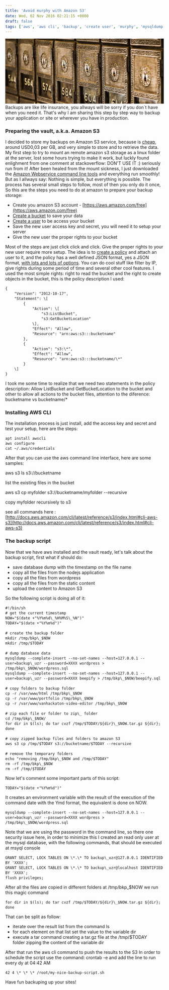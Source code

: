 ```yaml
---
title: 'Avoid murphy with Amazon S3'
date: Wed, 02 Nov 2016 02:21:15 +0000
draft: false
tags: ['aws', 'aws cli', 'backup', 'create user', 'murphy', 'mysqldump', 's3']
---
```


![photo-1462045504115-6c1d931f07d1](/images/2016/11/photo-1462045504115-6c1d931f07d1.jpg) Backups are like life insurance, you allways will be sorry if you don´t have when you need it. That's why I am sharing this step by step way to backup your application or site or wherever you have in production.

### Preparing the vault, a.k.a. Amazon S3

I decided to store my backups on Amazon S3 service, because is [cheap](https://aws.amazon.com/s3/pricing/), around USD0,03 per GB, and very simple to store and to retrieve the data. My first step to try to mount an remote amazon s3 storage as a linux folder at the server, lost some hours trying to make it work, but luckly found enlighment from one comment at stackoverflow: DON'T USE IT :) seriously run from it! After been healed from the mount sickness, I just downloaded the [Amazon Webservice command line tools](http://docs.aws.amazon.com/cli/latest/reference/s3/index.html#cli-aws-s3) and everything run smoothly! But as I allways say: Nothing is simple, but everything is possible. The process has several small steps to follow, most of then you only do it once, So this are the steps you need to do at amazon to prepare your backup storage:

*   Create you amazon S3 account - [https://aws.amazon.com/free](https://aws.amazon.com/free)
*   [Create a bucket](https://console.aws.amazon.com/s3/home?region=us-east-1) to save your data
*   [Create a user](https://console.aws.amazon.com/iam/home?region=us-east-1#users) to be access your bucket
*   Save the new user access key and secret, you will need it to setup your server
*   Give the new user the proper rights to your bucket

Most of the steps are just click click and click. Give the proper rights to your new user require more setup. The idea is to [create a policy](https://console.aws.amazon.com/iam/home?region=us-east-1#policies) and attach an user to it, and the policy has a well defined JSON format, yes a JSON format, [with lots and lots of options](http://docs.aws.amazon.com/IAM/latest/UserGuide/reference_policies_elements.html). You can do cool stuff like filter by IP, give rights during some period of time and several other cool features. I used the most simple rights: right to read the bucket and the right to create objects in the bucket, this is the policy description I used:

```
{
    "Version": "2012-10-17",
    "Statement": \[
        {
            "Action": \[
                "s3:ListBucket",
                "s3:GetBucketLocation"
            \],
            "Effect": "Allow",
            "Resource": "arn:aws:s3:::bucketname"
        },
        {
            "Action": "s3:\*",
            "Effect": "Allow",
            "Resource": "arn:aws:s3:::bucketname/\*"
        }
    \]
}
```

I took me some time to realize that we need two statements in the policy description: Allow ListBucket and GetBucketLocation to the bucket and other to allow all actions to the bucket files, attention to the diference: bucketname vs bucketname/\*

### Installing AWS CLI

The installation process is just install, add the access key and secret and test your setup, here are the steps:
```
apt install awscli
aws configure
cat ~/.aws/credentials
```
After that you can use the aws command line interface, here are some samples:

aws s3 ls s3://bucketname

list the existing files in the bucket

aws s3 cp myfolder s3://bucketname/myfolder --recursive

copy myfolder recursively to s3

see all commands here : [http://docs.aws.amazon.com/cli/latest/reference/s3/index.html#cli-aws-s3](http://docs.aws.amazon.com/cli/latest/reference/s3/index.html#cli-aws-s3)

### The backup script

Now that we have aws installed and the vault ready, let's talk about the backup script, first what if should do:

*   save database dump with the timestamp on the file name
*   copy all the files from the nodejs application
*   copy all the files from wordpress
*   copy all the files from the static content
*   upload the content to Amazon S3

So the following script is doing all of it:
```
#!/bin/sh
# get the current timestamp
NOW="$(date +"%Y%m%d\_%H%M%S\_%N")"
TODAY="$(date +"%Y%m%d")"

# create the backup folder
mkdir /tmp/bkp\_$NOW
mkdir /tmp/$TODAY

# dump database data
mysqldump --complete-insert --no-set-names --host=127.0.0.1 --user=backup\_uzr --password=XXXX wordpress > /tmp/bkp\_$NOW/wordpress.sql
mysqldump --complete-insert --no-set-names --host=127.0.0.1 --user=backup\_uzr --password=XXXX beepify > /tmp/bkp\_$NOW/beepify.sql

# copy folders to backup folder
cp -r /var/www/html /tmp/bkp\_$NOW
cp -r /var/www/portfolio /tmp/bkp\_$NOW
cp -r /var/www/vanhackaton-video-editor /tmp/bkp\_$NOW

# zip each file or folder to zip\_ folder
cd /tmp/bkp\_$NOW/
for dir in $(ls); do tar cvzf /tmp/$TODAY/${dir}\_$NOW.tar.gz ${dir}; done

# copy zipped backup files and folders to amazon S3
aws s3 cp /tmp/$TODAY s3://bucketname/$TODAY --recursive

# remove the temporary folders
echo "removing /tmp/bkp\_$NOW and /tmp/$TODAY"
rm -rf /tmp/bkp\_$NOW
rm -rf /tmp/$TODAY
```

Now let's comment some important parts of this script:
```
TODAY="$(date +"%Y%m%d")"
```

It creates an environment variable with the result of the execution of the command date with the Ymd format, the equivalent is done on NOW.
```
mysqldump --complete-insert --no-set-names --host=127.0.0.1 --user=backup\_uzr --password=XXXX wordpress > /tmp/bkp\_$NOW/wordpress.sql
```
Note that we are using the password in the command line, so there one security issue here, in order to minimize this I created an read only user at the mysql database, with the following commands, that should be executed at msyql console

```
GRANT SELECT, LOCK TABLES ON \*.\* TO backup\_uzr@127.0.0.1 IDENTIFIED BY 'XXXX'; 
GRANT SELECT, LOCK TABLES ON \*.\* TO backup\_uzr@localhost IDENTIFIED BY 'XXXX'; 
flush privileges;
```

After all the files are copied in different folders at /tmp/bkp\_$NOW we run this magic command
```
for dir in $(ls); do tar cvzf /tmp/$TODAY/${dir}\_$NOW.tar.gz ${dir}; done
```

That can be split as follow:

*   iterate over the result list from the command ls
*   for each element on that list set the value to the variable dir
*   execute a tar command creating a tar.gz file at the /tmp/$TODAY folder zipping the content of the variable dir

After that run the aws cli command to push the results to the S3 In order to schedule the script use the command: crontab -e and add the line to run every dy at 04:42 AM
```
42 4 \* \* \* /root/my-nice-backup-script.sh
```
Have fun backuping up your sites!